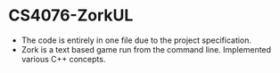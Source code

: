 # CS4076-ZorkUL
- The code is entirely in one file due to the project specification.
- Zork is a text based game run from the command line. Implemented various C++ concepts. 
